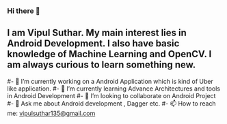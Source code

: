 ### Hi there 👋

## I am Vipul Suthar. My main interest lies in Android Development. I also have basic knowledge of Machine Learning and OpenCV. I am always curious to learn something new.
#- 🔭 I’m currently working on a Android Application which is kind of Uber like application.
#- 🌱 I’m currently learning Advance Architectures and tools in Android Development 
#- 👯 I’m looking to collaborate on Android Project
#- 💬 Ask me about Android development , Dagger etc.
#- 📫 How to reach me: vipulsuthar135@gmail.com
